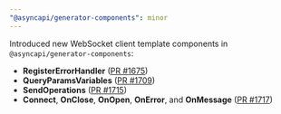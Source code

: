 ```yaml
---
"@asyncapi/generator-components": minor
---
```


Introduced new WebSocket client template components in `@asyncapi/generator-components`:

- **RegisterErrorHandler** ([PR #1675](https://github.com/asyncapi/generator/pull/1675))
- **QueryParamsVariables** ([PR #1709](https://github.com/asyncapi/generator/pull/1709))
- **SendOperations** ([PR #1715](https://github.com/asyncapi/generator/pull/1715))
- **Connect**, **OnClose**, **OnOpen**, **OnError**, and **OnMessage** ([PR #1717](https://github.com/asyncapi/generator/pull/1717))